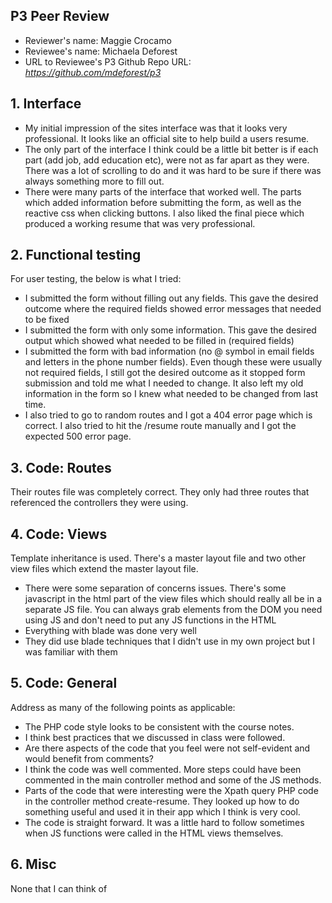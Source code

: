 ## P3 Peer Review

+ Reviewer's name: Maggie Crocamo
+ Reviewee's name: Michaela Deforest
+ URL to Reviewee's P3 Github Repo URL: *<https://github.com/mdeforest/p3>*

## 1. Interface

+ My initial impression of the sites interface was that it looks very professional. It looks like an official site to help build a users resume. 
+ The only part of the interface I think could be a little bit better is if each part (add job, add education etc), were not as far apart as they were. There was a lot of scrolling to do and it was hard to be sure if there was always something more to fill out.
+ There were many parts of the interface that worked well. The parts which added information before submitting the form, as well as the reactive css when clicking buttons. I also liked the final piece which produced a working resume that was very professional. 

## 2. Functional testing

For user testing, the below is what I tried:
+ I submitted the form without filling out any fields. This gave the desired outcome where the required fields showed error messages that needed to be fixed
+ I submitted the form with only some information. This gave the desired output which showed what needed to be filled in (required fields)
+ I submitted the form with bad information (no @ symbol in email fields and letters in the phone number fields). Even though these were usually not required fields, I still got the desired outcome as it stopped form submission and told me what I needed to change. It also left my old information in the form so I knew what needed to be changed from last time. 
+ I also tried to go to random routes and I got a 404 error page which is correct. I also tried to hit the /resume route manually and I got the expected 500 error page. 

## 3. Code: Routes

Their routes file was completely correct. They only had three routes that referenced the controllers they were using. 

## 4. Code: Views

Template inheritance is used. There's a master layout file and two other view files which extend the master layout file. 
+ There were some separation of concerns issues. There's some javascript in the html part of the view files which should really all be in a separate JS file. You can always grab elements from the DOM you need using JS and don't need to put any JS functions in the HTML
+ Everything with blade was done very well
+ They did use blade techniques that I didn't use in my own project but I was familiar with them

## 5. Code: General
Address as many of the following points as applicable:

+ The PHP code style looks to be consistent with the course notes.
+ I think best practices that we discussed in class were followed.
+ Are there aspects of the code that you feel were not self-evident and would benefit from comments?
+ I think the code was well commented. More steps could have been commented in the main controller method and some of the JS methods.
+ Parts of the code that were interesting were the Xpath query PHP code in the controller method create-resume. They looked up how to do something useful and used it in their app which I think is very cool.
+ The code is straight forward. It was a little hard to follow sometimes when JS functions were called in the HTML views themselves.

## 6. Misc
None that I can think of